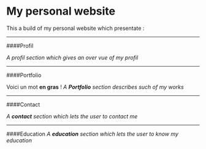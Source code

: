 # My personal website
This a build of my personal website which presentate :

----------------

####Profil

*A profil section which gives an over vue of my profil* 

-----------------

####Portfolio

Voici un mot __en gras__ ! 
*A  __Portfolio__ section describes such of my works* 

----------------

####Contact

*A __contact__ section which lets the user to contact me*

----------------

####Education
*A __education__ section which lets the user to know my education*